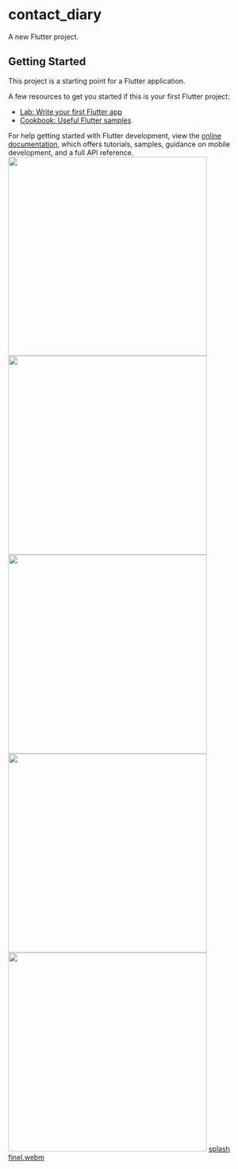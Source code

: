 # contact_diary

A new Flutter project.

## Getting Started

This project is a starting point for a Flutter application.

A few resources to get you started if this is your first Flutter project:

- [Lab: Write your first Flutter app](https://docs.flutter.dev/get-started/codelab)
- [Cookbook: Useful Flutter samples](https://docs.flutter.dev/cookbook)

For help getting started with Flutter development, view the
[online documentation](https://docs.flutter.dev/), which offers tutorials,
samples, guidance on mobile development, and a full API reference.
<br>
<img src = "https://github.com/Vedpatel28/contact_diary/assets/130833918/7dfc93e5-737c-4d85-af17-b447cbe54560" height = "400"></img>
<img src = "https://github.com/Vedpatel28/contact_diary/assets/130833918/8d5ac286-1b00-4118-bdab-1a890f65bdbf" height = "400"></img>
<img src = "https://github.com/Vedpatel28/contact_diary/assets/130833918/2e690a59-1519-4eb0-ae40-1f862089ca6c" height = "400"></img>
<img src = "https://github.com/Vedpatel28/contact_diary/assets/130833918/e3afac02-0c29-4351-83af-2d2e761febb2" height = "400"></img>
<img src = "https://github.com/Vedpatel28/contact_diary/assets/130833918/ca523624-58f4-46af-a55c-1d0c47665c8f" height = "400"></img>
[splash finel.webm](https://github.com/Vedpatel28/contact_diary/assets/130833918/793649c0-61ad-4501-b1b2-3109cd16347f)
